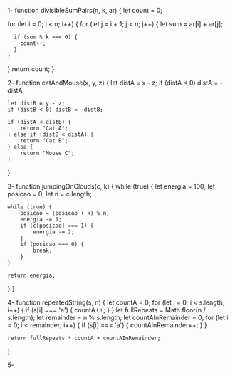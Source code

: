1-
function divisibleSumPairs(n, k, ar) {
  let count = 0;
  
  for (let i = 0; i < n; i++) {
    for (let j = i + 1; j < n; j++) {
      let sum = ar[i] + ar[j];

      if (sum % k === 0) {
        count++;
      }
    }
  }
  return count;
}

2-
function catAndMouse(x, y, z) {
     let distA = x - z;
    if (distA < 0) distA = -distA;

    let distB = y - z;
    if (distB < 0) distB = -distB;

    if (distA < distB) {
        return "Cat A";
    } else if (distB < distA) {
        return "Cat B";
    } else {
        return "Mouse C";
    }

}

3-
function jumpingOnClouds(c, k) {
 while (true) {
 let energia = 100;
    let posicao = 0;
    let n = c.length;

    while (true) {
        posicao = (posicao + k) % n;
        energia -= 1;
        if (c[posicao] === 1) {
            energia -= 2;
        }
        if (posicao === 0) {
            break;
        }
    }

    return energia;
}
}

4-
function repeatedString(s, n) {
    let countA = 0;
    for (let i = 0; i < s.length; i++) {
        if (s[i] === 'a') {
            countA++;
        }
    }
    let fullRepeats = Math.floor(n / s.length);
    let remainder = n % s.length;
    let countAInRemainder = 0;
    for (let i = 0; i < remainder; i++) {
        if (s[i] === 'a') {
            countAInRemainder++;
        }
    }

    return fullRepeats * countA + countAInRemainder;
}

5-

